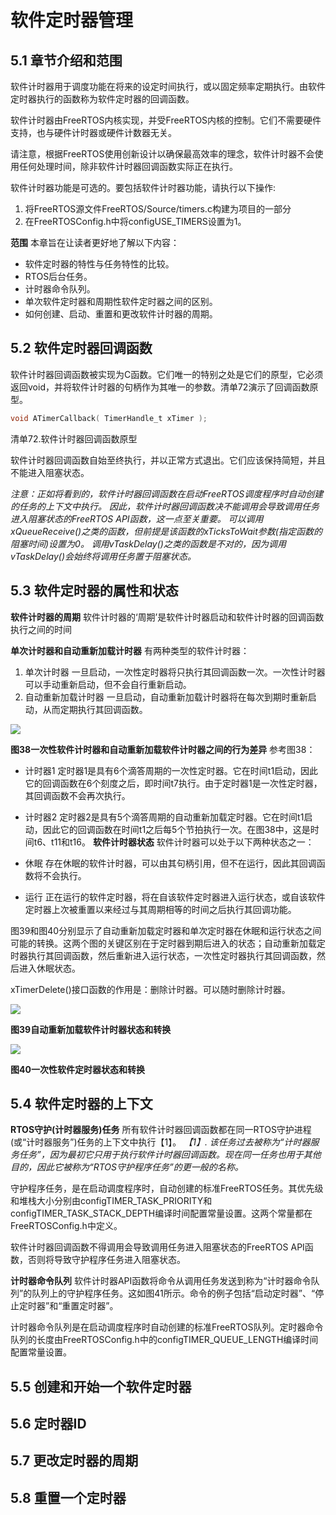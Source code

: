 # 软件定时器管理

## 5.1 章节介绍和范围


软件计时器用于调度功能在将来的设定时间执行，或以固定频率定期执行。由软件定时器执行的函数称为软件定时器的回调函数。

软件计时器由FreeRTOS内核实现，并受FreeRTOS内核的控制。它们不需要硬件支持，也与硬件计时器或硬件计数器无关。

请注意，根据FreeRTOS使用创新设计以确保最高效率的理念，软件计时器不会使用任何处理时间，除非软件计时器回调函数实际正在执行。

软件计时器功能是可选的。要包括软件计时器功能，请执行以下操作:
1. 将FreeRTOS源文件FreeRTOS/Source/timers.c构建为项目的一部分
2. 在FreeRTOSConfig.h中将configUSE_TIMERS设置为1。

**范围**
本章旨在让读者更好地了解以下内容：
*  软件定时器的特性与任务特性的比较。
*  RTOS后台任务。
*  计时器命令队列。
* 单次软件定时器和周期性软件定时器之间的区别。
* 如何创建、启动、重置和更改软件计时器的周期。

## 5.2 软件定时器回调函数
软件计时器回调函数被实现为C函数。它们唯一的特别之处是它们的原型，它必须返回void，并将软件计时器的句柄作为其唯一的参数。清单72演示了回调函数原型。

```c
void ATimerCallback( TimerHandle_t xTimer );
```
清单72.软件计时器回调函数原型

软件计时器回调函数自始至终执行，并以正常方式退出。它们应该保持简短，并且不能进入阻塞状态。

*注意：正如将看到的，软件计时器回调函数在启动FreeRTOS调度程序时自动创建的任务的上下文中执行。
因此，软件计时器回调函数决不能调用会导致调用任务进入阻塞状态的FreeRTOS API函数，这一点至关重要。
可以调用xQueueReceive()之类的函数，但前提是该函数的xTicksToWait参数(指定函数的阻塞时间)设置为0。
调用vTaskDelay()之类的函数是不对的，因为调用vTaskDelay()会始终将调用任务置于阻塞状态。*

## 5.3 软件定时器的属性和状态
**软件计时器的周期**
软件计时器的‘周期’是软件计时器启动和软件计时器的回调函数执行之间的时间

**单次计时器和自动重新加载计时器**
有两种类型的软件计时器：
1. 单次计时器 
一旦启动，一次性定时器将只执行其回调函数一次。一次性计时器可以手动重新启动，但不会自行重新启动。
2. 自动重新加载计时器
一旦启动，自动重新加载计时器将在每次到期时重新启动，从而定期执行其回调函数。

<img src = https://github.com/VulcanLIU/Mastering-the-FreeRTOS-Real-Time-Kernel-CN/blob/master/.gitbook/assets/Figure%2038.png>

**图38一次性软件计时器和自动重新加载软件计时器之间的行为差异**
参考图38：
* 计时器1
定时器1是具有6个滴答周期的一次性定时器。它在时间t1启动，因此它的回调函数在6个刻度之后，即时间t7执行。由于定时器1是一次性定时器，其回调函数不会再次执行。

* 计时器2
定时器2是具有5个滴答周期的自动重新加载定时器。它在时间t1启动，因此它的回调函数在时间t1之后每5个节拍执行一次。在图38中，这是时间t6、t11和t16。
**软件计时器状态**
软件计时器可以处于以下两种状态之一：
 * 休眠
 存在休眠的软件计时器，可以由其句柄引用，但不在运行，因此其回调函数将不会执行。
 * 运行
 正在运行的软件定时器，将在自该软件定时器进入运行状态，或自该软件定时器上次被重置以来经过与其周期相等的时间之后执行其回调功能。
 
 图39和图40分别显示了自动重新加载定时器和单次定时器在休眠和运行状态之间可能的转换。这两个图的关键区别在于定时器到期后进入的状态；自动重新加载定时器执行其回调函数，然后重新进入运行状态，一次性定时器执行其回调函数，然后进入休眠状态。

xTimerDelete()接口函数的作用是：删除计时器。可以随时删除计时器。

<img src = https://github.com/VulcanLIU/Mastering-the-FreeRTOS-Real-Time-Kernel-CN/blob/master/.gitbook/assets/Figure%2039.png>

**图39自动重新加载软件计时器状态和转换**

<img src = https://github.com/VulcanLIU/Mastering-the-FreeRTOS-Real-Time-Kernel-CN/blob/master/.gitbook/assets/Figure%2040.png>

**图40一次性软件定时器状态和转换**
## 5.4 软件定时器的上下文
**RTOS守护(计时器服务)任务**
所有软件计时器回调函数都在同一RTOS守护进程(或“计时器服务”)任务的上下文中执行【1】。
    *【1】. 该任务过去被称为“计时器服务任务”，因为最初它只用于执行软件计时器回调函数。现在同一任务也用于其他目的，因此它被称为“RTOS守护程序任务”的更一般的名称。*
    
守护程序任务，是在启动调度程序时，自动创建的标准FreeRTOS任务。其优先级和堆栈大小分别由configTIMER_TASK_PRIORITY和configTIMER_TASK_STACK_DEPTH编译时间配置常量设置。这两个常量都在FreeRTOSConfig.h中定义。

软件计时器回调函数不得调用会导致调用任务进入阻塞状态的FreeRTOS API函数，否则将导致守护程序任务进入阻塞状态。

**计时器命令队列**
软件计时器API函数将命令从调用任务发送到称为“计时器命令队列”的队列上的守护程序任务。这如图41所示。命令的例子包括“启动定时器”、“停止定时器”和“重置定时器”。

计时器命令队列是在启动调度程序时自动创建的标准FreeRTOS队列。定时器命令队列的长度由FreeRTOSConfig.h中的configTIMER_QUEUE_LENGTH编译时间配置常量设置。


## 5.5 创建和开始一个软件定时器

## 5.6 定时器ID

## 5.7 更改定时器的周期

## 5.8 重置一个定时器